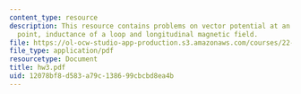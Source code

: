 ```yaml
---
content_type: resource
description: This resource contains problems on vector potential at an arbitrary observation
  point, inductance of a loop and longitudinal magnetic field.
file: https://ol-ocw-studio-app-production.s3.amazonaws.com/courses/22-105-electromagnetic-interactions-fall-2005/12078bf8d583a79c138699cbcbd8ea4b_hw3.pdf
file_type: application/pdf
resourcetype: Document
title: hw3.pdf
uid: 12078bf8-d583-a79c-1386-99cbcbd8ea4b
---
```

